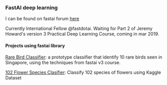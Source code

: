 ### FastAI deep learning 

I can be found on fastai forum [here](https://forums.fast.ai/u/wyquek)

Currently International Fellow @fastdotai. Waiting for Part 2 of Jeremy Howard's version 3 Practical Deep Learning Course, coming in mar 2019.

#### Projects using fastai library


[Rare Bird Classifier](https://github.com/qwyeow/FastAI/blob/master/Singapore_Rare_Birds_Classifier-Prototype.ipynb): a prototype classifier that identify 10 rare birds seen in Singapore, using the techniques from fastai v3 course.

[102 Flower Species Clasifier](https://github.com/qwyeow/FastAI/blob/master/Kaggle_102_Flowers_Diff_Species.ipynb): Classify 102 species of flowers using Kaggle Dataset

